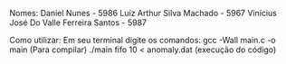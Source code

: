 Nomes:
	Daniel Nunes - 5986
	Luíz Arthur Silva Machado - 5967
	Vinícius José Do Valle Ferreira Santos - 5987

Como utilizar:
	Em seu terminal digite os comandos:
		gcc -Wall main.c -o main   (Para compilar)
		./main fifo 10 < anomaly.dat (execução do código)
